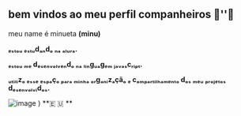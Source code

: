 ## bem vindos ao meu perfil companheiros 🍖''🥩

meu name é minueta **(minu)**

**ₑₛₜₒᵤ ₑₛₜᵤdₐₙdₒ ₙₐ ₐₗᵤᵣₐ.**

**ₑₛₜₒᵤ ₘₑ dₑₛₑₙᵥₒₗᵥₑₙdₒ ₙₐ ₗᵢₙgᵤₐgₑₘ ⱼₐᵥₐₛcᵣᵢₚₜ.**

**ᵤₜᵢₗᵢzₒ ₑₛₛₑ ₑₛₚₐçₒ ₚₐᵣₐ ₘᵢₙₕₐ ₒᵣgₐₙᵢzₐçãₒ ₑ cₒₘₚₐᵣₜᵢₗₕₐₘₑₙₜₒ dₒₛ ₘₑᵤ ₚᵣₒⱼₑₜₒₛ dₑₛₑₙᵥₒₗᵥᵢdₒₛ.**

![image](https://media3.giphy.com/media/bC0caT4xYU8qQ/200.webp?cid=ecf05e4766un6z55g3edtu0htuyn01eb2ad7ogzlzaujpbht&ep=v1_gifs_search&rid=200.webp&ct=g)
)   **🇪  🇺 
**
